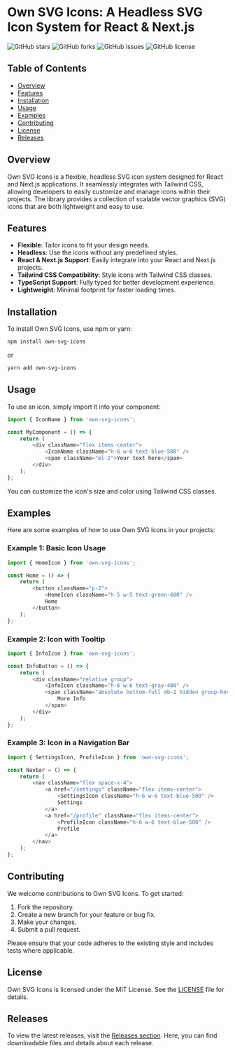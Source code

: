 # Own SVG Icons: A Headless SVG Icon System for React & Next.js

![GitHub stars](https://img.shields.io/github/stars/ahmd786/own-svg-icons?style=social) ![GitHub forks](https://img.shields.io/github/forks/ahmd786/own-svg-icons?style=social) ![GitHub issues](https://img.shields.io/github/issues/ahmd786/own-svg-icons) ![GitHub license](https://img.shields.io/github/license/ahmd786/own-svg-icons)

## Table of Contents

- [Overview](#overview)
- [Features](#features)
- [Installation](#installation)
- [Usage](#usage)
- [Examples](#examples)
- [Contributing](#contributing)
- [License](#license)
- [Releases](#releases)

## Overview

Own SVG Icons is a flexible, headless SVG icon system designed for React and Next.js applications. It seamlessly integrates with Tailwind CSS, allowing developers to easily customize and manage icons within their projects. The library provides a collection of scalable vector graphics (SVG) icons that are both lightweight and easy to use.

## Features

- **Flexible**: Tailor icons to fit your design needs.
- **Headless**: Use the icons without any predefined styles.
- **React & Next.js Support**: Easily integrate into your React and Next.js projects.
- **Tailwind CSS Compatibility**: Style icons with Tailwind CSS classes.
- **TypeScript Support**: Fully typed for better development experience.
- **Lightweight**: Minimal footprint for faster loading times.

## Installation

To install Own SVG Icons, use npm or yarn:

```bash
npm install own-svg-icons
```

or

```bash
yarn add own-svg-icons
```

## Usage

To use an icon, simply import it into your component:

```javascript
import { IconName } from 'own-svg-icons';

const MyComponent = () => {
    return (
        <div className="flex items-center">
            <IconName className="h-6 w-6 text-blue-500" />
            <span className="ml-2">Your text here</span>
        </div>
    );
};
```

You can customize the icon's size and color using Tailwind CSS classes.

## Examples

Here are some examples of how to use Own SVG Icons in your projects:

### Example 1: Basic Icon Usage

```javascript
import { HomeIcon } from 'own-svg-icons';

const Home = () => {
    return (
        <button className="p-2">
            <HomeIcon className="h-5 w-5 text-green-600" />
            Home
        </button>
    );
};
```

### Example 2: Icon with Tooltip

```javascript
import { InfoIcon } from 'own-svg-icons';

const InfoButton = () => {
    return (
        <div className="relative group">
            <InfoIcon className="h-6 w-6 text-gray-400" />
            <span className="absolute bottom-full mb-2 hidden group-hover:block bg-gray-700 text-white text-xs p-1 rounded">
                More Info
            </span>
        </div>
    );
};
```

### Example 3: Icon in a Navigation Bar

```javascript
import { SettingsIcon, ProfileIcon } from 'own-svg-icons';

const Navbar = () => {
    return (
        <nav className="flex space-x-4">
            <a href="/settings" className="flex items-center">
                <SettingsIcon className="h-6 w-6 text-blue-500" />
                Settings
            </a>
            <a href="/profile" className="flex items-center">
                <ProfileIcon className="h-6 w-6 text-blue-500" />
                Profile
            </a>
        </nav>
    );
};
```

## Contributing

We welcome contributions to Own SVG Icons. To get started:

1. Fork the repository.
2. Create a new branch for your feature or bug fix.
3. Make your changes.
4. Submit a pull request.

Please ensure that your code adheres to the existing style and includes tests where applicable.

## License

Own SVG Icons is licensed under the MIT License. See the [LICENSE](LICENSE) file for details.

## Releases

To view the latest releases, visit the [Releases section](https://github.com/ahmd786/own-svg-icons/releases). Here, you can find downloadable files and details about each release.